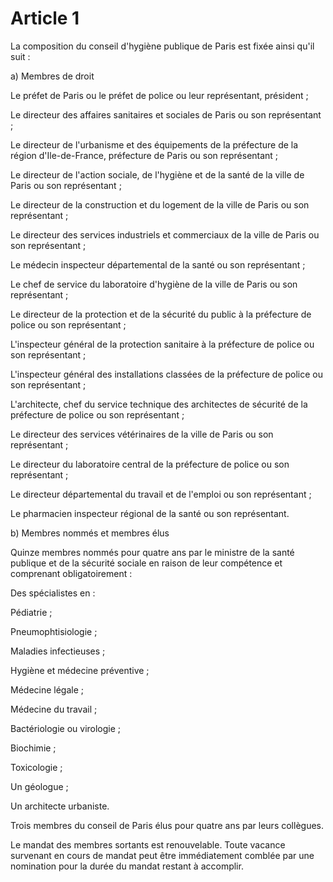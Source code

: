# Article 1

La composition du conseil d'hygiène publique de Paris est fixée ainsi qu'il suit :

a) Membres de droit

Le préfet de Paris ou le préfet de police ou leur représentant, président ;

Le directeur des affaires sanitaires et sociales de Paris ou son représentant ;

Le directeur de l'urbanisme et des équipements de la  préfecture de la région d'Ile-de-France, préfecture de Paris ou son représentant ;

Le directeur de l'action sociale, de l'hygiène et de la santé de la ville de Paris ou son représentant ;

Le directeur de la construction et du logement de la ville de Paris ou son représentant ;

Le directeur des services industriels et commerciaux de la ville de Paris ou son représentant ;

Le médecin inspecteur départemental de la santé ou son représentant ;

Le chef de service du laboratoire d'hygiène de la ville de Paris ou son représentant ;

Le directeur de la protection et de la sécurité du public à la préfecture de police ou son représentant ;

L'inspecteur général de la protection sanitaire à la préfecture de police ou son représentant ;

L'inspecteur général des installations classées de la préfecture de police ou son représentant ;

L'architecte, chef du service technique des architectes de sécurité de la préfecture de police ou son représentant ;

Le directeur des services vétérinaires de la ville de Paris ou son représentant ;

Le directeur du laboratoire central de la préfecture de police ou son représentant ;

Le directeur départemental du travail et de l'emploi ou son représentant ;

Le pharmacien inspecteur régional de la santé ou son représentant.

b) Membres nommés et membres élus

Quinze membres nommés pour quatre ans par le ministre de la santé publique et de la sécurité sociale en raison de leur compétence et comprenant obligatoirement :

Des spécialistes en :

Pédiatrie ;

Pneumophtisiologie ;

Maladies infectieuses ;

Hygiène et médecine préventive ;

Médecine légale ;

Médecine du travail ;

Bactériologie ou virologie ;

Biochimie ;

Toxicologie ;

Un géologue ;

Un architecte urbaniste.

Trois membres du conseil de Paris élus pour quatre ans par leurs collègues.

Le mandat des membres sortants est renouvelable. Toute vacance survenant en cours de mandat peut être immédiatement comblée par une nomination pour la durée du mandat restant à accomplir.
